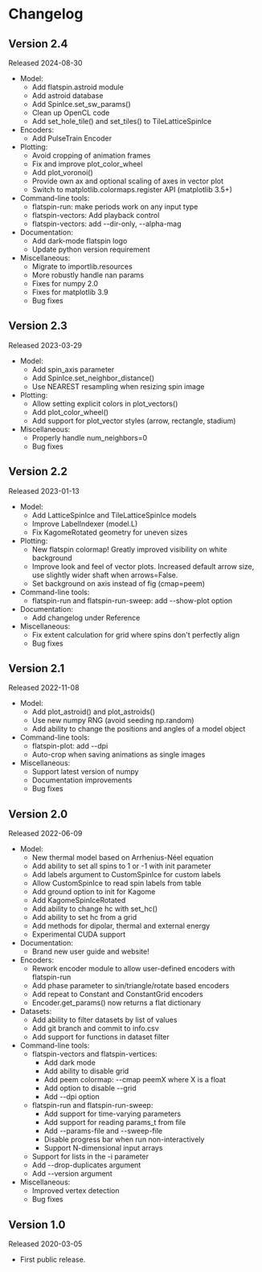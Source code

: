 # Changelog

## Version 2.4

Released 2024-08-30

* Model:
    - Add flatspin.astroid module
    - Add astroid database
    - Add SpinIce.set_sw_params()
    - Clean up OpenCL code
    - Add set_hole_tile() and set_tiles() to TileLatticeSpinIce
* Encoders:
    - Add PulseTrain Encoder
* Plotting:
    - Avoid cropping of animation frames
    - Fix and improve plot_color_wheel
    - Add plot_voronoi()
    - Provide own ax and optional scaling of axes in vector plot
    - Switch to matplotlib.colormaps.register API (matplotlib 3.5+)
* Command-line tools:
    - flatspin-run: make periods work on any input type
    - flatspin-vectors: Add playback control
    - flatspin-vectors: add --dir-only, --alpha-mag
* Documentation:
    - Add dark-mode flatspin logo
    - Update python version requirement
* Miscellaneous:
    - Migrate to importlib.resources
    - More robustly handle nan params
    - Fixes for numpy 2.0
    - Fixes for matplotlib 3.9
    - Bug fixes

## Version 2.3

Released 2023-03-29

* Model:
    - Add spin_axis parameter
    - Add SpinIce.set_neighbor_distance()
    - Use NEAREST resampling when resizing spin image
* Plotting:
    - Allow setting explicit colors in plot_vectors()
    - Add plot_color_wheel()
    - Add support for plot_vector styles (arrow, rectangle, stadium)
* Miscellaneous:
    - Properly handle num_neighbors=0
    - Bug fixes

## Version 2.2

Released 2023-01-13

* Model:
    - Add LatticeSpinIce and TileLatticeSpinIce models
    - Improve LabelIndexer (model.L)
    - Fix KagomeRotated geometry for uneven sizes
* Plotting:
    - New flatspin colormap! Greatly improved visibility on white background
    - Improve look and feel of vector plots. Increased default arrow size, use
      slightly wider shaft when arrows=False.
    - Set background on axis instead of fig (cmap=peem)
* Command-line tools:
    - flatspin-run and flatspin-run-sweep: add --show-plot option
* Documentation:
    - Add changelog under Reference
* Miscellaneous:
    - Fix extent calculation for grid where spins don't perfectly align
    - Bug fixes

## Version 2.1

Released 2022-11-08

* Model:
    - Add plot_astroid() and plot_astroids()
    - Use new numpy RNG (avoid seeding np.random)
    - Add ability to change the positions and angles of a model object
* Command-line tools:
    - flatspin-plot: add --dpi
    - Auto-crop when saving animations as single images
* Miscellaneous:
    - Support latest version of numpy
    - Documentation improvements
    - Bug fixes

## Version 2.0

Released 2022-06-09

* Model:
    - New thermal model based on Arrhenius-Néel equation
    - Add ability to set all spins to 1 or -1 with init parameter
    - Add labels argument to CustomSpinIce for custom labels
    - Allow CustomSpinIce to read spin labels from table
    - Add ground option to init for Kagome
    - Add KagomeSpinIceRotated
    - Add ability to change hc with set_hc()
    - Add ability to set hc from a grid
    - Add methods for dipolar, thermal and external energy
    - Experimental CUDA support
* Documentation:
    - Brand new user guide and website!
* Encoders:
    - Rework encoder module to allow user-defined encoders with flatspin-run
    - Add phase parameter to sin/triangle/rotate based encoders
    - Add repeat to Constant and ConstantGrid encoders
    - Encoder.get_params() now returns a flat dictionary
* Datasets:
    - Add ability to filter datasets by list of values
    - Add git branch and commit to info.csv
    - Add support for functions in dataset filter
* Command-line tools:
    - flatspin-vectors and flatspin-vertices:
        - Add dark mode
        - Add ability to disable grid
        - Add peem colormap: --cmap peemX where X is a float
        - Add option to disable --grid
        - Add --dpi option
    - flatspin-run and flatspin-run-sweep:
        - Add support for time-varying parameters
        - Add support for reading params_t from file
        - Add --params-file and --sweep-file
        - Disable progress bar when run non-interactively
        - Support N-dimensional input arrays
    - Support for lists in the -i parameter
    - Add --drop-duplicates argument
    - Add --version argument
* Miscellaneous:
    - Improved vertex detection
    - Bug fixes

## Version 1.0

Released 2020-03-05

* First public release.
